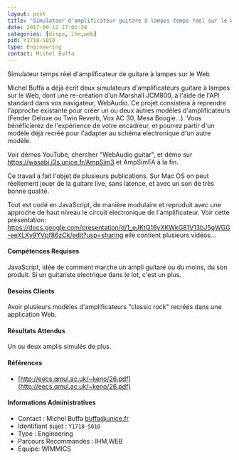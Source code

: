 ```yaml
---
layout: post
title: "Simulateur d'amplificateur guitare à lampes temps réel sur le Web"
date: 2017-09-12 17:01:30
categories: [dispo, ihm,web]
pid: Y1718-S010
type: Engineering
contact: Michel Buffa
---
```

       
Simulateur temps réel d'amplificateur de guitare à lampes sur le Web

Michel Buffa a déjà écrit deux simulateurs d'amplificateurs guitare à lampes sur le Web, dont une re-création d'un Marshall JCM800, à l'aide de l'API standard dans vos navigateur, WebAudio. Ce projet consistera à reprendre l'approche existante pour créer un ou deux autres modèles d'amplificateurs (Fender Deluxe ou Twin Reverb, Vox AC 30, Mesa Boogie...). Vous bénéficierez de l'expérience de votre encadreur, et pourrez partir d'un modèle déjà recréé pour l'adapter au schéma electronique d'un autre modèle.

Voir démos YouTube, chercher "WebAudio guitar", et démo sur https://wasabi.i3s.unice.fr/AmpSim3 et AmpSimFA à la fin.

Ce travail a fait l'objet de plusieurs publications. Sur Mac OS on peut réellement jouer de la guitare live, sans latence, et avec un son de très bonne qualité.

Tout est codé en JavaScript, de manière modulaire et reproduit avec une approche de haut niveau le circuit electronique de l'amplificateur. Voir cette présentation: https://docs.google.com/presentation/d/1_eJKtQ16yXKWkG81V13bJ5gWGG-eeXLKy9YVpf86zCk/edit?usp=sharing elle contient plusieurs vidéos...

#### Compétences Requises
JavaScript, idée de comment marche un ampli guitare ou du moins, du son produit. Si un guitariste electrique dans le lot, c'est un plus.



     

#### Besoins Clients
Avoir plusieurs modèles d'amplificateurs "classic rock" recréés dans une application Web.

#### Résultats Attendus
Un ou deux amplis simulés de plus.

#### Références

  * [http://eecs.qmul.ac.uk/~keno/26.pdf](http://eecs.qmul.ac.uk/~keno/26.pdf)

#### Informations Administratives
  * Contact : Michel Buffa <buffa@unice.fr>
  * Identifiant sujet : `Y1718-S010`
  * Type : Engineering
  * Parcours Recommandés : IHM,WEB
  * Équipe: WIMMICS

     